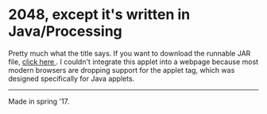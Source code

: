 
<h1> 2048, except it's written in Java/Processing </h1>
<p>
Pretty much what the title says. If you want to download the runnable JAR file, <a href="https://jiroger.github.io/assets/code/Run2048"> click here </a>. I couldn't integrate this applet into a webpage because most modern browsers are dropping support for the applet tag, which was designed specifically for Java applets.
  </p>
<hr>
Made in spring '17.
  

